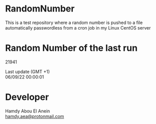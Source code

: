 # RandomNumber    
This is a test repository where a random number is pushed to a file automatically passwordless from a cron job in my Linux CentOS server    
# Random Number of the last run   
21941
      
Last update (GMT +1)    
06/09/22 00:00:01
# Developer    
Hamdy Abou El Anein   
hamdy.aea@protonmail.com
